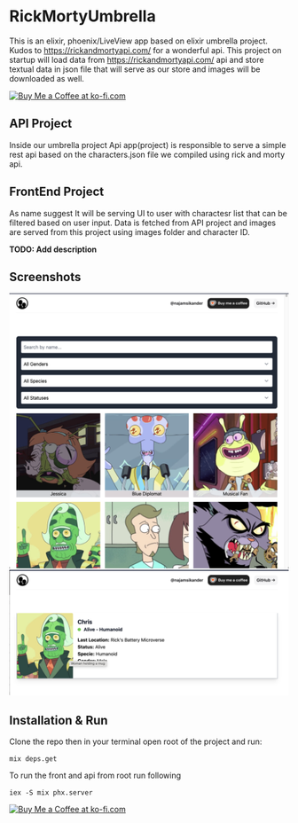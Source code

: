 # RickMortyUmbrella
This is an elixir, phoenix/LiveView app based on elixir umbrella project. Kudos to https://rickandmortyapi.com/ for a wonderful api. This project on startup will load data from https://rickandmortyapi.com/ api and store textual data in json file that will serve as our store and images will be downloaded as well. 


<a href="https://ko-fi.com/C0C71E7JQK" target="_blank">
<img
    height="36"
    style="border:0px;height:36px;"
    src="https://storage.ko-fi.com/cdn/kofi3.png?v=6"
    border="0"
    alt="Buy Me a Coffee at ko-fi.com"
/>
</a>


## API Project
Inside our umbrella project Api app(project) is responsible to serve a simple rest api based on the characters.json file we compiled using rick and morty api.

## FrontEnd Project
As name suggest It will be serving UI to user with charactesr list that can be filtered based on user input. Data is fetched from API project and images are served from this project using images folder and character ID.

**TODO: Add description**


## Screenshots

![Alt text](readme/list.png "List Characters")
![Alt text](readme/details.png "details")

## Installation & Run
Clone the repo then in your terminal open root of the project and run:

    mix deps.get

To run the front and api from root run following

    iex -S mix phx.server



<a href="https://ko-fi.com/C0C71E7JQK" target="_blank">
<img
    height="36"
    style="border:0px;height:36px;"
    src="https://storage.ko-fi.com/cdn/kofi3.png?v=6"
    border="0"
    alt="Buy Me a Coffee at ko-fi.com"
/>
</a>